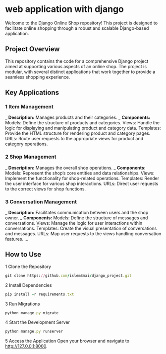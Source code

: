 # web application with django
Welcome to the Django Online Shop repository! This project is designed to facilitate online shopping through a robust and scalable Django-based application.
## Project Overview
This repository contains the code for a comprehensive Django project aimed at supporting various aspects of an online shop. The project is modular, with several distinct applications that work together to provide a seamless shopping experience.
## Key Applications
### 1 Item Management
  _ **Description:** Manages products and their categories.
  _ **Components:**
Models: Define the structure of products and categories.
Views: Handle the logic for displaying and manipulating product and category data.
Templates: Provide the HTML structure for rendering product and category pages.
URLs: Route user requests to the appropriate views for product and category operations.
### 2 Shop Management
  _ **Description:** Manages the overall shop operations.
  _ **Components:**
Models: Represent the shop’s core entities and data relationships.
Views: Implement the functionality for shop-related operations.
Templates: Render the user interface for various shop interactions.
URLs: Direct user requests to the correct views for shop functions.
### 3 Conversation Management
  _ **Description:** Facilitates communication between users and the shop owner.
  _ **Components:**
Models:  Define the structure of messages and conversations.
Views: Manage the logic for user interactions within conversations.
Templates: Create the visual presentation of conversations and messages.
URLs: Map user requests to the views handling conversation features.
...
## How to Use
1 Clone the Repository

```ruby
git clone https://github.com/islemSmai/django_project.git
```
2 Install Dependencies

```ruby
pip install -r requirements.txt
```
3 Run Migrations
```ruby
python manage.py migrate
```
4 Start the Development Server
```ruby
python manage.py runserver
```
5 Access the Application
Open your browser and navigate to http://127.0.0.1:8000.



